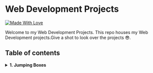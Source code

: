 # Web Development Projects

[![Made With Love](https://firstcontributions.github.io/open-source-badges/badges/open-source-v1/open-source.svg)](https://github.com/firstcontributions/open-source-badges)


Welcome to my Web Development Projects. This repo houses my Web Development projects.Give a shot to look over the projects  :sunglasses:.

## Table of contents

<details>
<summary><strong>1. Jumping Boxes<strong></summary>

### Overview
> I got this idea for this project while playing with some css animations grid properties. 

[View it live from your browser.](https://lord-aman.github.io/Jumping_Boxes/) Deployed on Github Pages <br>
[View Project Source Code](https://github.com/Lord-Aman/Web-Development-Projects/tree/jumping-boxes)
![Screenshot](https://user-images.githubusercontent.com/65647302/95336479-5ce92300-08ce-11eb-8920-2986ca8dab9a.png)
</details>